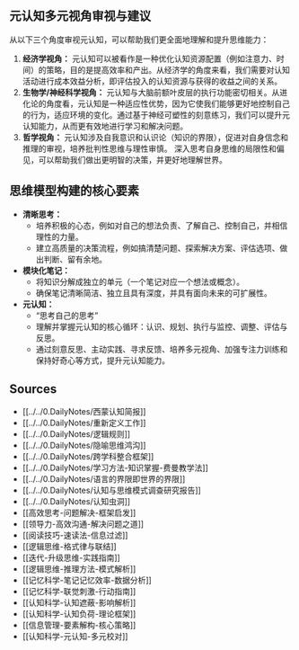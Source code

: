 
## 元认知多元视角审视与建议

从以下三个角度审视元认知，可以帮助我们更全面地理解和提升思维能力：

1. **经济学视角：** 元认知可以被看作是一种优化认知资源配置（例如注意力、时间）的策略，目的是提高效率和产出。从经济学的角度来看，我们需要对认知活动进行成本效益分析，即评估投入的认知资源与获得的收益之间的关系。
2. **生物学/神经科学视角：** 元认知与大脑前额叶皮层的执行功能密切相关。从进化论的角度看，元认知是一种适应性优势，因为它使我们能够更好地控制自己的行为，适应环境的变化。通过基于神经可塑性的刻意练习，我们可以提升元认知能力，从而更有效地进行学习和解决问题。
3. **哲学视角：** 元认知涉及自我意识和认识论（知识的界限），促进对自身信念和推理的审视，培养批判性思维与理性审慎。 深入思考自身思维的局限性和偏见，可以帮助我们做出更明智的决策，并更好地理解世界。

## 思维模型构建的核心要素

* **清晰思考：**
  * 培养积极的心态，例如对自己的想法负责、了解自己、控制自己，并相信理性的力量。
  * 建立高质量的决策流程，例如搞清楚问题、探索解决方案、评估选项、做出判断、留有余地。
* **模块化笔记：**
  * 将知识分解成独立的单元（一个笔记对应一个想法或概念）。
  * 确保笔记清晰简洁、独立且具有深度，并具有面向未来的可扩展性。
* **元认知：**
  * “思考自己的思考”
  * 理解并掌握元认知的核心循环：认识、规划、执行与监控、调整、评估与反思。
  * 通过刻意反思、主动实践、寻求反馈、培养多元视角、加强专注力训练和保持好奇心等方式，提升元认知能力。

## Sources

* [[../../0.DailyNotes/西蒙认知简报]]
* [[../../0.DailyNotes/重新定义工作]]
* [[../../0.DailyNotes/逻辑规则]]
* [[../../0.DailyNotes/隐喻思维鸿沟]]
* [[../../0.DailyNotes/跨学科整合框架]]
* [[../../0.DailyNotes/学习方法-知识掌握-费曼教学法]]
* [[../../0.DailyNotes/语言的界限即世界的界限]]
* [[../../0.DailyNotes/认知与思维模式调查研究报告]]
* [[../../0.DailyNotes/认知虫洞]]
* [[高效思考-问题解决-框架启发]]
* [[领导力-高效沟通-解决问题之道]]
* [[阅读技巧-速读法-信息过滤]]
* [[逻辑思维-格式律与联结]]
* [[迭代-升级思维-实践指南]]
* [[逻辑思维-推理方法-模式解析]]
* [[记忆科学-笔记记忆效率-数据分析]]
* [[记忆科学-联觉刺激-行动指南]]
* [[认知科学-认知遮蔽-影响解析]]
* [[认知科学-认知负荷-理论框架]]
* [[信息管理-要素解构-核心策略]]
* [[认知科学-元认知-多元校对]]
